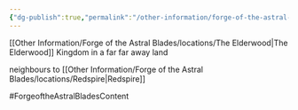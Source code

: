 ```yaml
---
{"dg-publish":true,"permalink":"/other-information/forge-of-the-astral-blades/valoria/","updated":"2025-06-10T19:04:32.143+01:00"}
---
```


[[Other Information/Forge of the Astral Blades/locations/The Elderwood\|The Elderwood]]
Kingdom in a far far away land

neighbours to [[Other Information/Forge of the Astral Blades/locations/Redspire\|Redspire]]

#ForgeoftheAstralBladesContent  